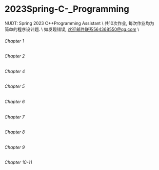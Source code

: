 # 2023Spring-C-_Programming
NUDT: Spring 2023 C++Programming Assistant  \\
共10次作业, 每次作业均为简单的程序设计题.   \\
如发现错误, 欢迎邮件联系564368550@qq.com  \\

###### Chapter 1
###### Chapter 2
###### Chapter 4
###### Chapter 5
###### Chapter 6
###### Chapter 7
###### Chapter 8
###### Chapter 9
###### Chapter 10-11
